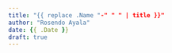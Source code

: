```yaml
---
title: "{{ replace .Name "-" " " | title }}"
author: "Rosendo Ayala"
date: {{ .Date }}
draft: true
---
```


